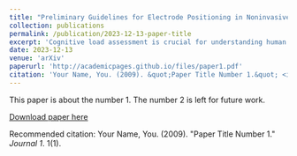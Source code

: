 ```yaml
---
title: "Preliminary Guidelines for Electrode Positioning in Noninvasive Deep Brain Stimulation via Temporally Interfering Electric Fields"
collection: publications
permalink: /publication/2023-12-13-paper-title
excerpt: 'Cognitive load assessment is crucial for understanding human performance in various domains. This study investigates the impact of different task conditions and time constraints on cognitive load using multiple measures, including subjective evaluations, performance metrics, and physiological eye-tracking data. Fifteen participants completed a series of primary and secondary tasks with different time limits. The NASA-TLX questionnaire, reaction time, inverse efficiency score, and eye-related features (blink, saccade, and fixation frequency) were utilized to assess cognitive load. The study results show significant differences in the level of cognitive load required for different tasks and when under time constraints. The study also found that there was a positive correlation (r = 0.331, p = 0.014) between how often participants blinked their eyes and the level of cognitive load required but a negative correlation (r = -0.290, p = 0.032) between how often participants made quick eye movements (saccades) and the level of cognitive load required. Additionally, the analysis revealed a significant negative correlation (r = -0.347, p = 0.009) and (r = -0.370, p = 0.005) between fixation and saccade frequencies under time constraints.'
date: 2023-12-13
venue: 'arXiv'
paperurl: 'http://academicpages.github.io/files/paper1.pdf'
citation: 'Your Name, You. (2009). &quot;Paper Title Number 1.&quot; <i>Journal 1</i>. 1(1).'
---
```

This paper is about the number 1. The number 2 is left for future work.

[Download paper here](http://academicpages.github.io/files/paper1.pdf)

Recommended citation: Your Name, You. (2009). "Paper Title Number 1." <i>Journal 1</i>. 1(1).
